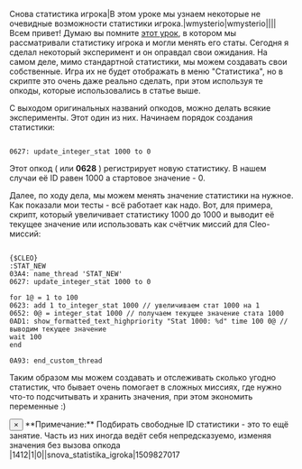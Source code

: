 Снова статистика игрока|В этом уроке мы узнаем некоторые не очевидные возможности статистики игрока.|wmysterio|wmysterio||||Всем привет! Думаю вы помните <a href="lessons.sannybuilder.com/00100/00200/00076.-statistika-igroka">этот урок</a>, в котором мы рассматривали статистику игрока и могли менять его статы. Сегодня я сделал некоторый эксперимент и он оправдал свои ожидания. На самом деле, мимо стандартной статистики, мы можем создавать свои собственные. Игра их не будет отображать в меню "Статистика", но в скрипте это очень даже реально сделать, при этом используя те опкоды, которые использовались в статье выше.

С выходом оригинальных названий опкодов, можно делать всякие эксперименты. Этот один из них. Начинаем порядок создания статистики:


```

0627: update_integer_stat 1000 to 0
```



Этот опкод ( или **0628** ) регистрирует новую статистику. В нашем случаи её ID равен 1000 а стартовое значение - 0.

Далее, по ходу дела, мы можем менять значение статистики на нужное. Как показали мои тесты - всё работает как надо. Вот, для примера, скрипт, который увеличивает статистику 1000 до 1000 и выводит её текущее значение или использовать как счётчик миссий для Cleo-миссий:


```

{$CLEO}
:STAT_NEW
03A4: name_thread 'STAT_NEW'
0627: update_integer_stat 1000 to 0 

for 1@ = 1 to 100
0623: add 1 to_integer_stat 1000 // увеличиваем стат 1000 на 1
0652: 0@ = integer_stat 1000 // получаем текущее значение стата 1000
0AD1: show_formatted_text_highpriority "Stat 1000: %d" time 100 0@ // выводим текущее значение
wait 100
end

0A93: end_custom_thread
```



Таким образом мы можем создавать и отслеживать сколько угодно статистик, что бывает очень помогает в сложных миссиях, где нужно что-то подсчитывать и хранить значения, при этом экономить переменные :)

<div class="alert alert-warning alert-dismissible" role="alert">
 <button type="button" class="close" data-dismiss="alert" aria-label="Close"><span aria-hidden="true">&times;</span></button>
**Примечание:** Подбирать свободные ID статистики - это то ещё занятие. Часть из них иногда ведёт себя непредсказуемо, изменяя значения без вызова опкода
</div>|1412|1|0||snova_statistika_igroka|1509827017
